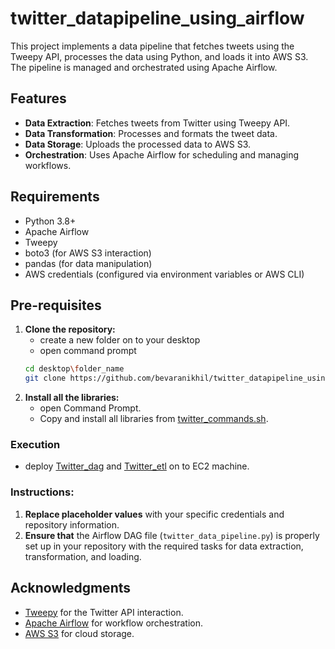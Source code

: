 # twitter_datapipeline_using_airflow

This project implements a data pipeline that fetches tweets using the Tweepy API, processes the data using Python, and loads it into AWS S3. The pipeline is managed and orchestrated using Apache Airflow.

## Features

- **Data Extraction**: Fetches tweets from Twitter using Tweepy API.
- **Data Transformation**: Processes and formats the tweet data.
- **Data Storage**: Uploads the processed data to AWS S3.
- **Orchestration**: Uses Apache Airflow for scheduling and managing workflows.

## Requirements

- Python 3.8+
- Apache Airflow
- Tweepy
- boto3 (for AWS S3 interaction)
- pandas (for data manipulation)
- AWS credentials (configured via environment variables or AWS CLI)

## Pre-requisites

1. **Clone the repository:**
   - create a new folder on to your desktop
   - open command prompt
   ```bash
   cd desktop\folder_name
   git clone https://github.com/bevaranikhil/twitter_datapipeline_using_airflow.git

2. **Install all the libraries:**
   - open Command Prompt.
   - Copy and install all libraries from [twitter_commands.sh](https://github.com/bevaranikhil/twitter_datapipeline_using_airflow/blob/main/twitter_comands.sh).

### Execution

- deploy [Twitter_dag](https://github.com/bevaranikhil/twitter_datapipeline_using_airflow/blob/main/twitter_dag.py) and [Twitter_etl](https://github.com/bevaranikhil/twitter_datapipeline_using_airflow/blob/main/twitter_etl.py) on to EC2 machine.

### Instructions:
1. **Replace placeholder values** with your specific credentials and repository information.
2. **Ensure that** the Airflow DAG file (`twitter_data_pipeline.py`) is properly set up in your repository with the required tasks for data extraction, transformation, and loading.



## Acknowledgments

- [Tweepy](https://github.com/tweepy/tweepy) for the Twitter API interaction.
- [Apache Airflow](https://airflow.apache.org/) for workflow orchestration.
- [AWS S3](https://aws.amazon.com/s3/) for cloud storage.
